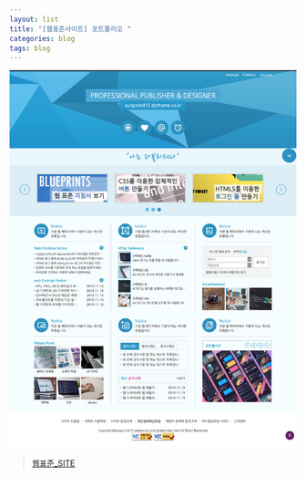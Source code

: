 ```yaml
---
layout: list
title: "[웹표준사이트] 포트폴리오 "
categories: blog
tags: blog
---
```



[![웹표준사이트](http://raw.githubusercontent.com/sungmin414/sungmin414.github.io/master/portfolio/img/웹표준.png)](http://sungmin415.dothome.co.kr/web/index.html)

> [웹표준_SITE](http://sungmin415.dothome.co.kr/web/index.html)
